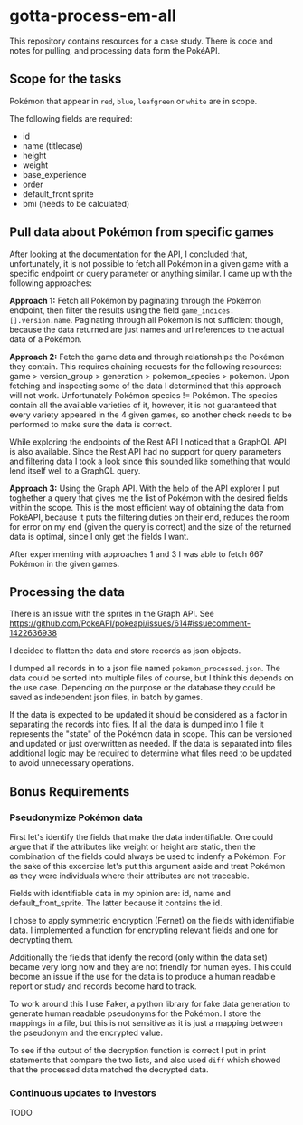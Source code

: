 # gotta-process-em-all

This repository contains resources for a case study. There is code and notes for pulling, and processing data form the PokéAPI.

## Scope for the tasks

Pokémon that appear in `red`, `blue`, `leafgreen` or `white` are in scope.

The following fields are required:
- id
- name (titlecase)
- height
- weight
- base_experience
- order
- default_front sprite
- bmi (needs to be calculated)


## Pull data about Pokémon from specific games

After looking at the documentation for the API, I concluded that, unfortunately, it is not possible to fetch all Pokémon in a given game with a specific endpoint or query parameter or anything similar. I came up with the following approaches:

**Approach 1:** Fetch all Pokémon by paginating through the Pokémon endpoint, then filter the results using the field `game_indices.[].version.name`. Paginating through all Pokémon is not sufficient though, because the data returned are just names and url references to the actual data of a Pokémon. 

**Approach 2:** Fetch the game data and through relationships the Pokémon they contain. This requires chaining requests for the following resources: game > version_group > generation > pokemon_species > pokemon. Upon fetching and inspecting some of the data I determined that this approach will not work. Unfortunately Pokémon species != Pokémon. The species contain all the available varieties of it, however, it is not guaranteed that every variety appeared in the 4 given games, so another check needs to be performed to make sure the data is correct.

While exploring the endpoints of the Rest API I noticed that a GraphQL API is also available. Since the Rest API had no support for query parameters and filtering data I took a look since this sounded like something that would lend itself well to a GraphQL query.

**Approach 3:** Using the Graph API. With the help of the API explorer I put toghether a query that gives me the list of Pokémon with the desired fields within the scope. This is the most efficient way of obtaining the data from PokéAPI, because it puts the filtering duties on their end, reduces the room for error on my end (given the query is correct) and the size of the returned data is optimal, since I only get the fields I want.

After experimenting with approaches 1 and 3 I was able to fetch 667 Pokémon in the given games.

## Processing the data

There is an issue with the sprites in the Graph API. See https://github.com/PokeAPI/pokeapi/issues/614#issuecomment-1422636938

I decided to flatten the data and store records as json objects.

I dumped all records in to a json file named `pokemon_processed.json`. The data could be sorted into multiple files of course, but I think this depends on the use case. Depending on the purpose or the database they could be saved as independent json files, in batch by games. 

If the data is expected to be updated it should be considered as a factor in separating the records into files. If all the data is dumped into 1 file it represents the "state" of the Pokémon data in scope. This can be versioned and updated or just overwritten as needed. If the data is separated into files additional logic may be required to determine what files need to be updated to avoid unnecessary operations.

## Bonus Requirements
### Pseudonymize Pokémon data

First let's identify the fields that make the data indentifiable. One could argue that if the attributes like weight or height are static, then the combination of the fields could always be used to indenfy a Pokémon. For the sake of this excercise let's put this argument aside and treat Pokémon as they were individuals where their attributes are not traceable.

Fields with identifiable data in my opinion are: id, name and default_front_sprite. The latter because it contains the id.

I chose to apply symmetric encryption (Fernet) on the fields with identifiable data. I implemented a function for encrypting relevant fields and one for decrypting them.

Additionally the fields that idenfy the record (only within the data set) became very long now and they are not friendly for human eyes. This could become an issue if the use for the data is to produce a human readable report or study and records become hard to track.

To work around this I use Faker, a python library for fake data generation to generate human readable pseudonyms for the Pokémon. I store the mappings in a file, but this is not sensitive as it is just a mapping between the pseudonym and the encrypted value.

To see if the output of the decryption function is correct I put in print statements that compare the two lists, and also used `diff` which showed that the processed data matched the decrypted data.

### Continuous updates to investors

TODO